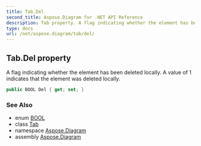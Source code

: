 ```yaml
---
title: Tab.Del
second_title: Aspose.Diagram for .NET API Reference
description: Tab property. A flag indicating whether the element has been deleted locally. A value of 1 indicates that the element was deleted locally
type: docs
url: /net/aspose.diagram/tab/del/
---
```

## Tab.Del property

A flag indicating whether the element has been deleted locally. A value of 1 indicates that the element was deleted locally.

```csharp
public BOOL Del { get; set; }
```

### See Also

* enum [BOOL](../../bool/)
* class [Tab](../)
* namespace [Aspose.Diagram](../../tab/)
* assembly [Aspose.Diagram](../../../)


